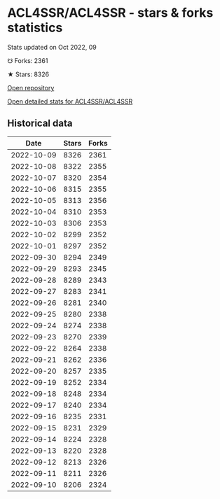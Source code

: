 # ACL4SSR/ACL4SSR - stars & forks statistics

Stats updated on Oct 2022, 09

☋ Forks: 2361

★ Stars: 8326

[Open repository](https://github.com/ACL4SSR/ACL4SSR)

[Open detailed stats for ACL4SSR/ACL4SSR](https://reviewgithub.com/rep/ACL4SSR/ACL4SSR)

## Historical data
| Date | Stars | Forks |
|------|-------|-------|
| 2022-10-09 | 8326 | 2361 | 
| 2022-10-08 | 8322 | 2355 | 
| 2022-10-07 | 8320 | 2354 | 
| 2022-10-06 | 8315 | 2355 | 
| 2022-10-05 | 8313 | 2356 | 
| 2022-10-04 | 8310 | 2353 | 
| 2022-10-03 | 8306 | 2353 | 
| 2022-10-02 | 8299 | 2352 | 
| 2022-10-01 | 8297 | 2352 | 
| 2022-09-30 | 8294 | 2349 | 
| 2022-09-29 | 8293 | 2345 | 
| 2022-09-28 | 8289 | 2343 | 
| 2022-09-27 | 8283 | 2341 | 
| 2022-09-26 | 8281 | 2340 | 
| 2022-09-25 | 8280 | 2338 | 
| 2022-09-24 | 8274 | 2338 | 
| 2022-09-23 | 8270 | 2339 | 
| 2022-09-22 | 8264 | 2338 | 
| 2022-09-21 | 8262 | 2336 | 
| 2022-09-20 | 8257 | 2335 | 
| 2022-09-19 | 8252 | 2334 | 
| 2022-09-18 | 8248 | 2334 | 
| 2022-09-17 | 8240 | 2334 | 
| 2022-09-16 | 8235 | 2331 | 
| 2022-09-15 | 8231 | 2329 | 
| 2022-09-14 | 8224 | 2328 | 
| 2022-09-13 | 8220 | 2328 | 
| 2022-09-12 | 8213 | 2326 | 
| 2022-09-11 | 8211 | 2326 | 
| 2022-09-10 | 8206 | 2324 | 

